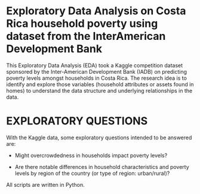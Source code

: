 # Exploratory Data Analysis on Costa Rica household poverty using dataset from the InterAmerican Development Bank

This Exploratory Data Analysis (EDA) took a Kaggle competition dataset sponsored by the Inter-American Development Bank
(IADB) on predicting poverty levels amongst households in Costa Rica. The research idea is to identify
and explore those variables (household attributes or assets found in homes) to understand the data structure and underlying relationships in the data. 

# EXPLORATORY QUESTIONS
With the Kaggle data, some exploratory questions intended to be answered are:

- Might overcrowdedness in households impact poverty levels?

- Are there notable differences in household characteristics and poverty levels by region of the
country (or type of region: urban/rural)?

All scripts are written in Python.
